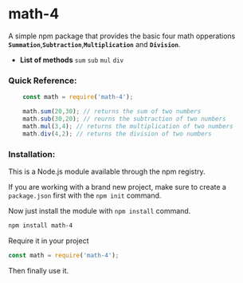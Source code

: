 # math-4

A simple npm package that provides the basic four math opperations **`Summation`**,**`Subtraction`**,**`Multiplication`** and **`Division`**.

- **List of methods**
`sum`
`sub` 
`mul`
`div`

### Quick Reference:

```javascript
    const math = require('math-4');

    math.sum(20,30); // returns the sum of two numbers
    math.sub(30,20); // reurns the subtraction of two numbers
    math.mul(3,4); // returns the multiplication of two numbers
    math.div(4,2); // returns the division of two numbers
```

### Installation:
This is a Node.js module available through the npm registry.

If you are working with a brand new project, make sure to create a `package.json` first with the `npm init` command.

Now just install the module with `npm install` command.

```bash
npm install math-4
```
Require it in your project

```javascript
const math = require('math-4');
```
Then finally use it.

